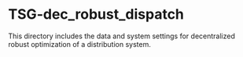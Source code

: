 # TSG-dec_robust_dispatch
This directory includes the data and system settings for decentralized robust optimization of a distribution system.
